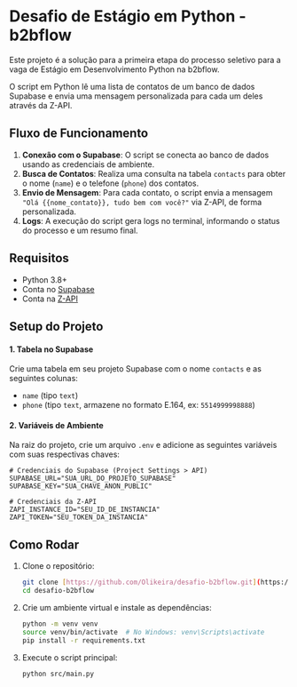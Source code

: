 # Desafio de Estágio em Python - b2bflow

Este projeto é a solução para a primeira etapa do processo seletivo para a vaga de Estágio em Desenvolvimento Python na b2bflow.

O script em Python lê uma lista de contatos de um banco de dados Supabase e envia uma mensagem personalizada para cada um deles através da Z-API.

## Fluxo de Funcionamento

1.  **Conexão com o Supabase**: O script se conecta ao banco de dados usando as credenciais de ambiente.
2.  **Busca de Contatos**: Realiza uma consulta na tabela `contacts` para obter o nome (`name`) e o telefone (`phone`) dos contatos.
3.  **Envio de Mensagem**: Para cada contato, o script envia a mensagem `"Olá {{nome_contato}}, tudo bem com você?"` via Z-API, de forma personalizada.
4.  **Logs**: A execução do script gera logs no terminal, informando o status do processo e um resumo final.

## Requisitos

-   Python 3.8+
-   Conta no [Supabase](https://supabase.com/)
-   Conta na [Z-API](https://www.z-api.io/)

## Setup do Projeto

#### 1. Tabela no Supabase

Crie uma tabela em seu projeto Supabase com o nome `contacts` e as seguintes colunas:
-   `name` (tipo `text`)
-   `phone` (tipo `text`, armazene no formato E.164, ex: `5514999998888`)

#### 2. Variáveis de Ambiente

Na raiz do projeto, crie um arquivo `.env` e adicione as seguintes variáveis com suas respectivas chaves:

```
# Credenciais do Supabase (Project Settings > API)
SUPABASE_URL="SUA_URL_DO_PROJETO_SUPABASE"
SUPABASE_KEY="SUA_CHAVE_ANON_PUBLIC"

# Credenciais da Z-API
ZAPI_INSTANCE_ID="SEU_ID_DE_INSTANCIA"
ZAPI_TOKEN="SEU_TOKEN_DA_INSTANCIA"
```

## Como Rodar

1.  Clone o repositório:
    ```bash
    git clone [https://github.com/Olikeira/desafio-b2bflow.git](https://github.com/Olikeira/desafio-b2bflow.git)
    cd desafio-b2bflow
    ```

2.  Crie um ambiente virtual e instale as dependências:
    ```bash
    python -m venv venv
    source venv/bin/activate  # No Windows: venv\Scripts\activate
    pip install -r requirements.txt
    ```

3.  Execute o script principal:
    ```bash
    python src/main.py
    ```